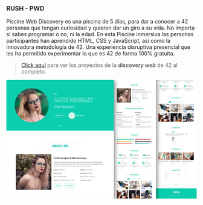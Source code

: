 ### RUSH - PWD
Piscine Web Discovery es una piscina de 5 días, para dar a conocer a 42 personas que tengan curiosidad y quieren dar un giro a su vida. No importa si sabes programar o no, ni la edad. En esta Piscine inmersiva las personas participantes han aprendido HTML, CSS y JavaScript, así como la innovadora metodología de 42. Una experiencia disruptiva presencial que les ha permitido experimentar lo que es 42 de forma 100% gratuita.
> [Click aquí](https://github.com/zafraedu/42-Projects/tree/master/42-discovery_web) para ver los proyectos de la ***discovery web*** de 42 al completo.

<p align="center">
  <a href="https://zafraedu.github.io/42PiscineDiscoveryWeb-rush/"> <img src="./img/freelancer-portfolio-template.jpg" alt="Descripción de la imagen"></a>
</p>


